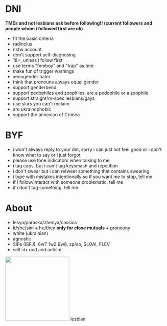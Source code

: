 # DNI


**TMEs and not lesbians ask before following!! (current followers and people whom i followed first are ok)**
* fit the basic criteria
* radinclus
* nsfw account
* don't support self-diagnosing
* 18+, unless i follow first
* use terms "femboy" and "trap" as tme
* make fun of trigger warnings
* xenogender hater
* think that pronouns always equal gender
* support genderbend
* support pedophiles and zoophiles, are a pedophile or a zoophile
* support straight/m-spec lesbians/gays
* use slurs you can't reclaim
* are ukrainophobic
* support the annexion of Crimea



# BYF


* i won't always reply to your dm, sorry i can just not feel good or i don't know what to say or i just forgot
* please use tone indicators when talking to me
* i tag caps, but i can't tag keysmash and repetition
* i don't swear but i can retweet something that contains swearing
* i type with mistakes intentionally so if you want me to stop, tell me
* if i follow/interact with someone problematic, tell me
* if i don't tag something, tell me

# About


* lesya/paraska/zhenya/cassius
* it/she/sim + he/they **only for close mutuals** + [pronouny](https://pronouny.xyz/u/aensereda)
* white (ukrainian)
* agnostic
* SiFe (ISFJ), 6w7 1w2 9w8, sp/so, SLOAI, FLEV
* self-dx ocd and autism

<img src="https://user-images.githubusercontent.com/94326065/147363672-bf9bbdf9-3046-4ac3-b8a7-eda2b7ff93bb.png" width="200" height="200" /> lesbian
